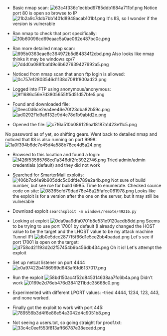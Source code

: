 - Basic nmap scan:
![63c4f336c1ecbbd9785ddb1684a711bf.png](../../../../_resources/63c4f336c1ecbbd9785ddb1684a711bf.png)
Notice port 80 is open so browse to IP
![21b2a9c7ddb7bb1401d8948acab101bf.png](../../../../_resources/21b2a9c7ddb7bb1401d8948acab101bf.png)
It's IIS, so I wonder if the version is vulnerable

- Ran nmap to check that port specifically:
![10b60096cd69eaac5a0ae062e487bc0c.png](../../../../_resources/10b60096cd69eaac5a0ae062e487bc0c.png)

- Ran more detailed nmap scan:
![695b0363eae8c364972b5d84834f2cbd.png](../../../../_resources/695b0363eae8c364972b5d84834f2cbd.png)
Also looks like nmap thinks it may be windows xp/7
![7d4d0a088fbaf49c6b627639427692a5.png](../../../../_resources/7d4d0a088fbaf49c6b627639427692a5.png)

- Noticed from nmap scan that anon ftp login is allowed:
![0c757e12803546d1138d7081f800ad23.png](../../../../_resources/0c757e12803546d1138d7081f800ad23.png)

- Logged into FTP using anonymous/anonymous:
![9f1686c56e7d3805655ff5d51d57bfe5.png](../../../../_resources/9f1686c56e7d3805655ff5d51d57bfe5.png)

- Found and downloaded file:
![0eec0d6ce2ea4ee46e70f23dba82b59c.png](../../../../_resources/0eec0d6ce2ea4ee46e70f23dba82b59c.png)
![ad0292f1d9a6132c9d4c78d1b9abfd2e.png](../../../../_resources/ad0292f1d9a6132c9d4c78d1b9abfd2e.png)

- Opened the file:
![c7f6a510b086129aa18187a1423e11c5.png](../../../../_resources/c7f6a510b086129aa18187a1423e11c5.png)

No password as of yet, so shifting gears. Went back to detailed nmap and noticed that IIS is also running on port 9998:
![1a0f394b6dc7e45d4a588b78ce4d5a24.png](../../../../_resources/1a0f394b6dc7e45d4a588b78ce4d5a24.png)

- Browsed to this location and found a login:
![f426f53585768cd1a346df2fc3922746.png](../../../../_resources/f426f53585768cd1a346df2fc3922746.png)
Tried admin/admin credentials (default) and they did not work

- Searched for SmarterMail exploits:
![406b7cd4e9b905ddc5c0dfde789e2a4b.png](../../../../_resources/406b7cd4e9b905ddc5c0dfde789e2a4b.png)
Not sure of build number, but see rce for build 6985. Time to enumerate.
Checked source code on site:
![08365cfd79dad78e48a25fafcc061978.png](../../../../_resources/08365cfd79dad78e48a25fafcc061978.png)
Looks like the exploit is for a version after the one on the server, but it may still be vulnerable

- Download exploit
`searchsploit -m windows/remote/49216.py`

- Looking at exploit
![0da9aa9dfa0701b8e531e9120acdb8dd.png](../../../../_resources/0da9aa9dfa0701b8e531e9120acdb8dd.png)
Seems to be trying to use port 17001 by default (I already changed the HOST value to be the target and the LHOST value to be my attack machine Tunnel IP)
![db0e5dcc2877f5f66d1e5ce2bb4badad.png](../../../../_resources/db0e5dcc2877f5f66d1e5ce2bb4badad.png)
Let's see if port 17001 is open on the target:
![d758cd21193d2d2f57454b9b456db434.png](../../../../_resources/d758cd21193d2d2f57454b9b456db434.png)
Oh it is! Let's attempt the exploit 

- Set up netcat listener on port 4444
![e0a97422b4186969d643af6fd6137017.png](../../../../_resources/e0a97422b4186969d643af6fd6137017.png)
- Run the exploit
![58bd150ac4f52d845314638aa7fc6b4a.png](../../../../_resources/58bd150ac4f52d845314638aa7fc6b4a.png)
Didn't work
![0169e2d76eb476d3841211bdc35668c0.png](../../../../_resources/0169e2d76eb476d3841211bdc35668c0.png)

- Experimented with different LPORT values:
-tried 4444, 1234, 123, 443, and none worked. 

- Finally got the exploit to work with port 445:
![789556b3d4f6e86e54a3042d4c9051b8.png](../../../../_resources/789556b3d4f6e86e54a3042d4c9051b8.png)

- Not seeing a users.txt, so going straight for proof.txt:
![33c4c0eef553f813aff66787e38ecedd.png](../../../../_resources/33c4c0eef553f813aff66787e38ecedd.png)

